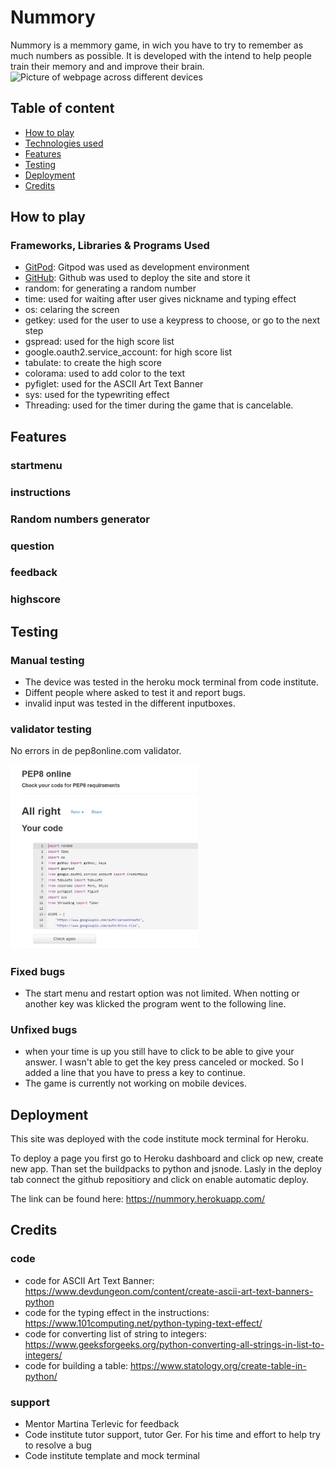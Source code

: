 # Nummory 

Nummory is a memmory game, in wich you have to try to remember as much numbers as possible. It is developed with the intend to help people train their memory and and improve their brain. 
<img src="" alt="Picture of webpage across different devices" width="600px">

##  Table of content
- [How to play](#how-to-play)
- [Technologies used](#technologies-used)
- [Features](#features)
- [Testing](#testing)
- [Deployment](#deployment)
- [Credits](#credits)

## How to play
### Frameworks, Libraries & Programs Used
- [GitPod](https://gitpod.io/): Gitpod was used as development environment 
- [GitHub](https://github.com/): Github was used to deploy the site and store it  
- random: for generating a random number
- time: used for waiting after user gives nickname and typing effect 
- os: celaring the screen 
- getkey: used for the user to use a keypress to choose, or go to the next step
- gspread: used for the high score list
- google.oauth2.service_account: for high score list 
- tabulate: to create the high score
- colorama: used to add color to the text
- pyfiglet: used for the ASCII Art Text Banner
- sys: used for the typewriting effect
- Threading: used for the timer during the game that is cancelable. 

## Features
### startmenu
### instructions
### Random numbers generator
### question 
### feedback 
### highscore 

## Testing 
### Manual testing
- The device was tested in the heroku mock terminal from code institute.
- Diffent people where asked to test it and report bugs.  
- invalid input was tested in the different inputboxes.  

### validator testing
No errors in de pep8online.com validator. 

<img src="images/pep8.jpg" alt="Picture of pep8 validator results" width="300px">

### Fixed bugs 
- The start menu and restart option was not limited. When notting or another key was klicked the program went to the following line.  

### Unfixed bugs
- when your time is up you still have to click to be able to give your answer. I wasn't able to get the key press canceled or mocked. So I added a line that you have to press a key to continue.
- The game is currently not working on mobile devices.  

## Deployment 
This site was deployed with the code institute mock terminal for Heroku. 

To deploy a page you first go to Heroku dashboard and click op new, create new app. 
Than set the buildpacks to python and jsnode. 
Lasly in the deploy tab connect the github repositiory and click on enable automatic deploy. 

The link can be found here: https://nummory.herokuapp.com/

## Credits
### code
- code for ASCII Art Text Banner: https://www.devdungeon.com/content/create-ascii-art-text-banners-python
- code for the typing effect in the instructions: https://www.101computing.net/python-typing-text-effect/
- code for converting list of string to integers: https://www.geeksforgeeks.org/python-converting-all-strings-in-list-to-integers/
- code for building a table: https://www.statology.org/create-table-in-python/
### support 
- Mentor Martina Terlevic for feedback
- Code institute tutor support, tutor Ger. For his time and effort to help try to resolve a bug
- Code institute template and mock terminal
